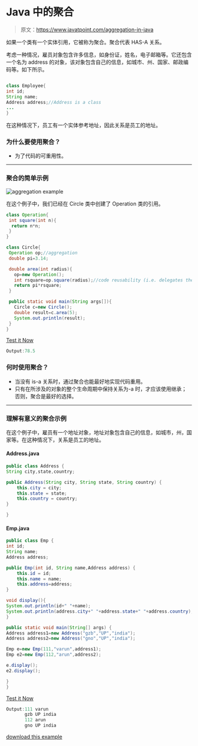 # Java 中的聚合

> 原文：<https://www.javatpoint.com/aggregation-in-java>

如果一个类有一个实体引用，它被称为聚合。聚合代表 HAS-A 关系。

考虑一种情况，雇员对象包含许多信息，如身份证，姓名，电子邮箱等。它还包含一个名为 address 的对象，该对象包含自己的信息，如城市、州、国家、邮政编码等。如下所示。

```java

class Employee{
int id;
String name;
Address address;//Address is a class
...
}

```

在这种情况下，员工有一个实体参考地址，因此关系是员工的地址。

### 为什么要使用聚合？

*   为了代码的可重用性。

* * *

### 聚合的简单示例

![aggregation example](../img/9eba6cfba6d6aea58868632eb8e519be.png)

在这个例子中，我们已经在 Circle 类中创建了 Operation 类的引用。

```java
class Operation{
 int square(int n){
  return n*n;
 }
}

class Circle{
 Operation op;//aggregation
 double pi=3.14;

 double area(int radius){
   op=new Operation();
   int rsquare=op.square(radius);//code reusability (i.e. delegates the method call).
   return pi*rsquare;
 }

 public static void main(String args[]){
   Circle c=new Circle();
   double result=c.area(5);
   System.out.println(result);
 }
}

```

[Test it Now](https://www.javatpoint.com/opr/test.jsp?filename=Circle)

```java
Output:78.5

```

### 何时使用聚合？

*   当没有 is-a 关系时，通过聚合也能最好地实现代码重用。
*   只有在所涉及的对象的整个生命周期中保持关系为-a 时，才应该使用继承；否则，聚合是最好的选择。

* * *

### 理解有意义的聚合示例

在这个例子中，雇员有一个地址对象，地址对象包含自己的信息，如城市，州，国家等。在这种情况下，关系是员工的地址。

#### Address.java

```java
public class Address {
String city,state,country;

public Address(String city, String state, String country) {
	this.city = city;
	this.state = state;
	this.country = country;
}

}

```

#### Emp.java

```java
public class Emp {
int id;
String name;
Address address;

public Emp(int id, String name,Address address) {
	this.id = id;
	this.name = name;
	this.address=address;
}

void display(){
System.out.println(id+" "+name);
System.out.println(address.city+" "+address.state+" "+address.country);
}

public static void main(String[] args) {
Address address1=new Address("gzb","UP","india");
Address address2=new Address("gno","UP","india");

Emp e=new Emp(111,"varun",address1);
Emp e2=new Emp(112,"arun",address2);

e.display();
e2.display();

}
}

```

[Test it Now](https://www.javatpoint.com/opr/test.jsp?filename=Emp)

```java
Output:111 varun
       gzb UP india
       112 arun
       gno UP india      

```

[download this example](https://static.javatpoint.com/src/oops/aggregation.zip)